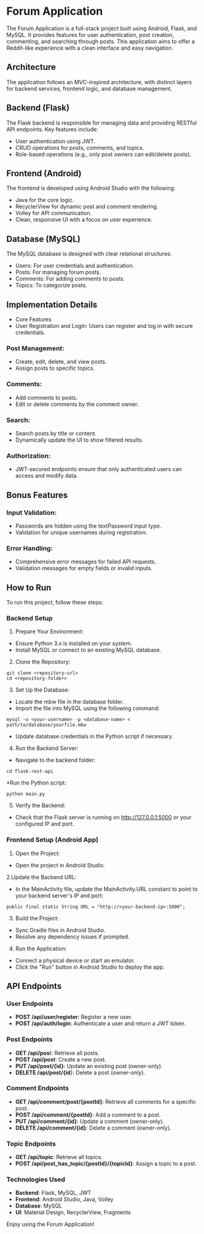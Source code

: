 # Forum Application
The Forum Application is a full-stack project built using Android, Flask, and MySQL. It provides features for user authentication, post creation, commenting, and searching through posts. This application aims to offer a Reddit-like experience with a clean interface and easy navigation.

## Architecture
The application follows an MVC-inspired architecture, with distinct layers for backend services, frontend logic, and database management.

## Backend (Flask)
The Flask backend is responsible for managing data and providing RESTful API endpoints. Key features include:

* User authentication using JWT.
* CRUD operations for posts, comments, and topics.
* Role-based operations (e.g., only post owners can edit/delete posts).

  
## Frontend (Android)
The frontend is developed using Android Studio with the following:

* Java for the core logic.
* RecyclerView for dynamic post and comment rendering.
* Volley for API communication.
* Clean, responsive UI with a focus on user experience.


## Database (MySQL)
The MySQL database is designed with clear relational structures:

* Users: For user credentials and authentication.
* Posts: For managing forum posts.
* Comments: For adding comments to posts.
* Topics: To categorize posts.

  
## Implementation Details
* Core Features
* User Registration and Login: Users can register and log in with secure credentials.

### Post Management:
* Create, edit, delete, and view posts.
* Assign posts to specific topics.
  
### Comments:
* Add comments to posts.
* Edit or delete comments by the comment owner.

### Search:
* Search posts by title or content.
* Dynamically update the UI to show filtered results.

### Authorization:
* JWT-secured endpoints ensure that only authenticated users can access and modify data.

  
## Bonus Features
### Input Validation:
* Passwords are hidden using the textPassword input type.
* Validation for unique usernames during registration.

### Error Handling:
* Comprehensive error messages for failed API requests.
* Validation messages for empty fields or invalid inputs.



## How to Run
To run this project, follow these steps:

### Backend Setup

1. Prepare Your Environment:

* Ensure Python 3.x is installed on your system.
* Install MySQL or connect to an existing MySQL database.
  
2. Clone the Repository:
```
git clone <repository-url>
cd <repository-folder>
```
3. Set Up the Database:

* Locate the mbw file in the database folder.
* Import the file into MySQL using the following command:
```
mysql -u <your-username> -p <database-name> < path/to/database/yourfile.mbw
```
* Update database credentials in the Python script if necessary.
  
4. Run the Backend Server:

* Navigate to the backend folder:
```
cd flask-rest-api
```
*Run the Python script:

```
python main.py
```

5. Verify the Backend:

* Check that the Flask server is running on http://127.0.0.1:5000 or your configured IP and port.

  
### Frontend Setup (Android App)

1. Open the Project:

* Open the project in Android Studio.
  
2.Update the Backend URL:

* In the MainActivity file, update the MainActivity.URL constant to point to your backend server's IP and port:
```
public final static String URL = "http://<your-backend-ip>:5000";
```

3. Build the Project:

* Sync Gradle files in Android Studio.
* Resolve any dependency issues if prompted.
  
4. Run the Application:

* Connect a physical device or start an emulator.
* Click the "Run" button in Android Studio to deploy the app.

## API Endpoints

### User Endpoints

- **POST /api/user/register**: Register a new user.
- **POST /api/auth/login**: Authenticate a user and return a JWT token.

### Post Endpoints

- **GET /api/pos**t: Retrieve all posts.
- **POST /api/post**: Create a new post.
- **PUT /api/post/{id}**: Update an existing post (owner-only).
- **DELETE /api/post/{id**}: Delete a post (owner-only).

### Comment Endpoints

- **GET /api/comment/post/{postId}**: Retrieve all comments for a specific post.
- **POST /api/comment/{postId}**: Add a comment to a post.
- **PUT /api/comment/{id}**: Update a comment (owner-only).
- **DELETE /api/comment/{id}**: Delete a comment (owner-only).

### Topic Endpoints

- **GET /api/topic**: Retrieve all topics.
- **POST /api/post_has_topic/{postId}/{topicId}**: Assign a topic to a post.

### Technologies Used

- **Backend**: Flask, MySQL, JWT
- **Frontend**: Android Studio, Java, Volley
- **Database**: MySQL
- **UI**: Material Design, RecyclerView, Fragments

Enjoy using the Forum Application!


